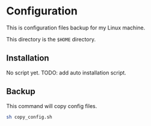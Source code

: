 # Configuration
This is configuration files backup for my Linux machine.

This directory is the `$HOME` directory.


## Installation
No script yet.
TODO: add auto installation script.

## Backup
This command will copy config files.

```sh
sh copy_config.sh

```


